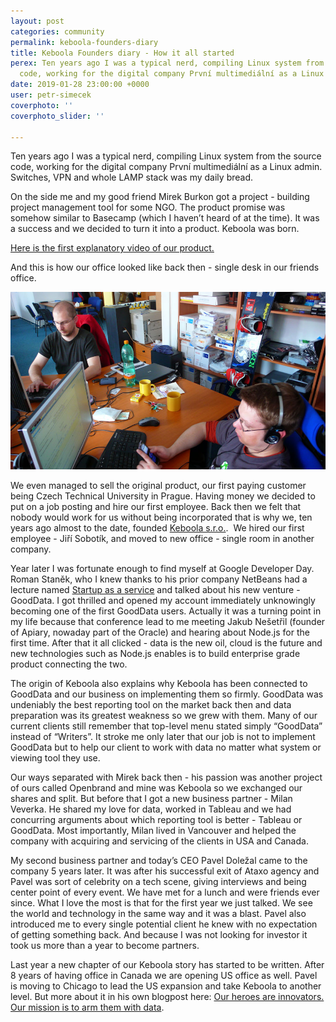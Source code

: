 ```yaml
---
layout: post
categories: community
permalink: keboola-founders-diary
title: Keboola Founders diary - How it all started
perex: Ten years ago I was a typical nerd, compiling Linux system from the source
  code, working for the digital company První multimediální as a Linux admin.
date: 2019-01-28 23:00:00 +0000
user: petr-simecek
coverphoto: ''
coverphoto_slider: ''

---
```

Ten years ago I was a typical nerd, compiling Linux system from the source code, working for the digital company První multimediální as a Linux admin. Switches, VPN and whole LAMP stack was my daily bread.

On the side me and my good friend Mirek Burkon got a project - building project management tool for some NGO. The product promise was somehow similar to Basecamp (which I haven’t heard of at the time). It was a success and we decided to turn it into a product. Keboola was born.

[Here is the first explanatory video of our product.](https://drive.google.com/file/d/0B7Kh5AR6no_hVEVaVS1Kc3I1UkE/view?usp=sharing)

And this is how our office looked like back then - single desk in our friends office.

![](/uploads/imgArticleKeboola.jpg)

We even managed to sell the original product, our first paying customer being Czech Technical University in Prague. Having money we decided to put on a job posting and hire our first employee. Back then we felt that nobody would work for us without being incorporated that is why we, ten years ago almost to the date, founded [Keboola s.r.o.](https://photos.app.goo.gl/DXNizo1DSeBBYwJb7).  We hired our first employee - Jiří Sobotík, and moved to new office - single room in another company.

Year later I was fortunate enough to find myself at Google Developer Day. Roman Staněk, who I knew thanks to his prior company NetBeans had a lecture named [Startup as a service](https://www.youtube.com/watch?v=O2IBQiHfTsI) and talked about his new venture - GoodData. I got thrilled and opened my account immediately unknowingly becoming one of the first GoodData users. Actually it was a turning point in my life because that conference lead to me meeting Jakub Nešetřil (founder of Apiary, nowaday part of the Oracle) and hearing about Node.js for the first time. After that it all clicked - data is the new oil, cloud is the future and new technologies such as Node.js enables is to build enterprise grade product connecting the two.

The origin of Keboola also explains why Keboola has been connected to GoodData and our business on implementing them so firmly. GoodData was undeniably the best reporting tool on the market back then and data preparation was its greatest weakness so we grew with them. Many of our current clients still remember that top-level menu stated simply “GoodData” instead of “Writers”. It stroke me only later that our job is not to implement GoodData but to help our client to work with data no matter what system or viewing tool they use.

Our ways separated with Mirek back then - his passion was another project of ours called Openbrand and mine was Keboola so we exchanged our shares and split. But before that I got a new business partner - Milan Veverka. He shared my love for data, worked in Tableau and we had concurring arguments about which reporting tool is better - Tableau or GoodData. Most importantly, Milan lived in Vancouver and helped the company with acquiring and servicing of the clients in USA and Canada.

My second business partner and today’s CEO Pavel Doležal came to the company 5 years later. It was after his successful exit of Ataxo agency and Pavel was sort of celebrity on a tech scene, giving interviews and being center point of every event. We have met for a lunch and were friends ever since. What I love the most is that for the first year we just talked. We see the world and technology in the same way and it was a blast. Pavel also introduced me to every single potential client he knew with no expectation of getting something back. And because I was not looking for investor it took us more than a year to become partners.

Last year a new chapter of our Keboola story has started to be written. After 8 years of having office in Canada we are opening US office as well. Pavel is moving to Chicago to lead the US expansion and take Keboola to another level. But more about it in his own blogpost here: [Our heroes are innovators. Our mission is to arm them with data](/our-heroes-are-innovators).